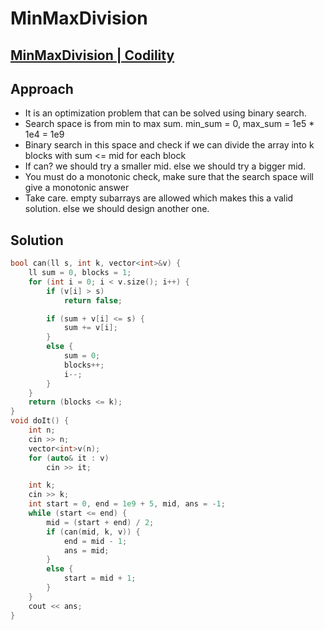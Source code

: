 # MinMaxDivision
## [MinMaxDivision | Codility](https://app.codility.com/programmers/lessons/14-binary_search_algorithm/min_max_division/)

## Approach
- It is an optimization problem that can be solved using binary search.
- Search space is from min to max sum. min_sum = 0, max_sum = 1e5 * 1e4 = 1e9
- Binary search in this space and check if we can divide the array into k blocks with sum <= mid for each block
- If can? we should try a smaller mid. else we should try a bigger mid.
- You must do a monotonic check, make sure that the search space will give a monotonic answer
- Take care. empty subarrays are allowed which makes this a valid solution. else we should design another one.

## Solution
```cpp
bool can(ll s, int k, vector<int>&v) {
    ll sum = 0, blocks = 1;
    for (int i = 0; i < v.size(); i++) {
        if (v[i] > s)
            return false;

        if (sum + v[i] <= s) {
            sum += v[i];
        }
        else {
            sum = 0;
            blocks++;
            i--;
        }
    }
    return (blocks <= k);
}
void doIt() { 
    int n;
    cin >> n; 
    vector<int>v(n);
    for (auto& it : v)
        cin >> it;

    int k;
    cin >> k;
    int start = 0, end = 1e9 + 5, mid, ans = -1;
    while (start <= end) {
        mid = (start + end) / 2;
        if (can(mid, k, v)) {
            end = mid - 1;
            ans = mid;
        }
        else {
            start = mid + 1;
        }
    }
    cout << ans;
}
```
